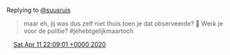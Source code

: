Replying to [@suusruis](https://twitter.com/suusruis/status/1248975312555257858)

> maar eh, jij was dus zelf niet thuis toen je dat observeerde? 🧐 Werk je voor de politie? \#jehebtgelijkmaartoch

<img src="../../media/tweet.ico" width="12" /> [Sat Apr 11 22:09:01 +0000 2020](https://twitter.com/DromerDenker/status/1249097144872599558)